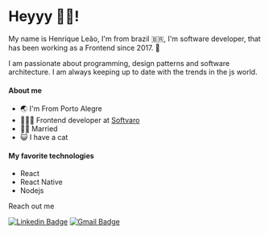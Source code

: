 # Heyyy ✌🏻!

My name is Henrique Leão, I'm from brazil 🇧🇷, I'm software developer, that has been working as a Frontend since 2017.  🚀

I am passionate about programming, design patterns and software architecture. I am always keeping up to date with the trends in the js world.

#### About me

- 🌏  I'm From Porto Alegre
- 🧑🏻‍💻  Frontend developer at [Softvaro](https://softvaro.com.br/)
- 👩🏻  Married
- 😺  I have a cat

#### My favorite technologies

- React
- React Native
- Nodejs

Reach out me

[![Linkedin Badge](https://img.shields.io/badge/-Henrique%20Leão-3e65cf?style=flat-square&logo=Linkedin&logoColor=white&link=https://www.linkedin.com/in/diego-schell-fernandes/)](https://www.linkedin.com/in/henrique-braga) 
[![Gmail Badge](https://img.shields.io/badge/-hbragaleao@gmail.com-c71610?style=flat-square&logo=Gmail&logoColor=white&link=mailto:hbragaleao@gmail.com)](mailto:hbragaleao@gmail.com)
